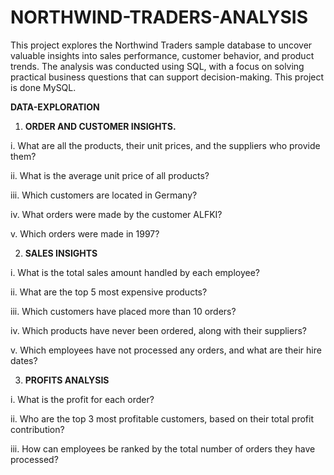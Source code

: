 # NORTHWIND-TRADERS-ANALYSIS
This project explores the Northwind Traders sample database to uncover valuable insights into sales performance, customer behavior, and product trends. The analysis was conducted using SQL, with a focus on solving practical business questions that can support decision-making. This project is done MySQL.

**DATA-EXPLORATION**
1. **ORDER AND CUSTOMER INSIGHTS.**

i. What are all the products, their unit prices, and the suppliers who provide them?

ii. What is the average unit price of all products?

iii. Which customers are located in Germany?

iv. What orders were made by the customer ALFKI?

v. Which orders were made in 1997?


2. **SALES INSIGHTS**

i. What is the total sales amount handled by each employee?

ii. What are the top 5 most expensive products?

iii. Which customers have placed more than 10 orders?

iv. Which products have never been ordered, along with their suppliers?

v. Which employees have not processed any orders, and what are their hire dates?


3. **PROFITS ANALYSIS**

i. What is the profit for each order?

ii. Who are the top 3 most profitable customers, based on their total profit contribution?

iii. How can employees be ranked by the total number of orders they have processed?



